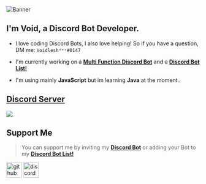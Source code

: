 ![Banner](https://user-images.githubusercontent.com/98331236/150813403-998e42f5-03f3-4267-ad86-84219dafd978.png)


## I'm Void, a Discord Bot Developer.

- I love coding Discord Bots, I also love helping! So if you have a question, DM me: `Voidleshᵈᵉᵛ#0147`

- I'm currently working on a [**Multi Function Discord Bot**](https://discord.com/oauth2/authorize?client_id=878349344737222696&permissions=8&scope=bot) and a [**Discord Bot List!**](https://discordbotlist.devfrozen.repl.co)

- I'm using mainly **JavaScript** but im learning **Java** at the moment..


## [Discord Server](https://discord.gg/P3hZYQ6tWR)

<a href="https://discord.gg/P3hZYQ6tWR"><img src="https://discord.com/api/guilds/841650708608581654/widget.png?style=banner2"></a>

## Support Me
> You can support me by inviting my [**Discord Bot**](https://discord.com/oauth2/authorize?client_id=878349344737222696&permissions=8&scope=bot) or adding your Bot to my [**Discord Bot List!**](https://discordbotlist.devfrozen.repl.co)

[<img src='https://cdn.jsdelivr.net/npm/simple-icons@3.0.1/icons/github.svg' alt='github' height='40'>](https://github.com/https://github.com/Voidlesh)  [<img src='https://cdn.jsdelivr.net/npm/simple-icons@3.0.1/icons/discord.svg' alt='discord' height='40'>](https://discord.gg/P3hZYQ6tWR)  
